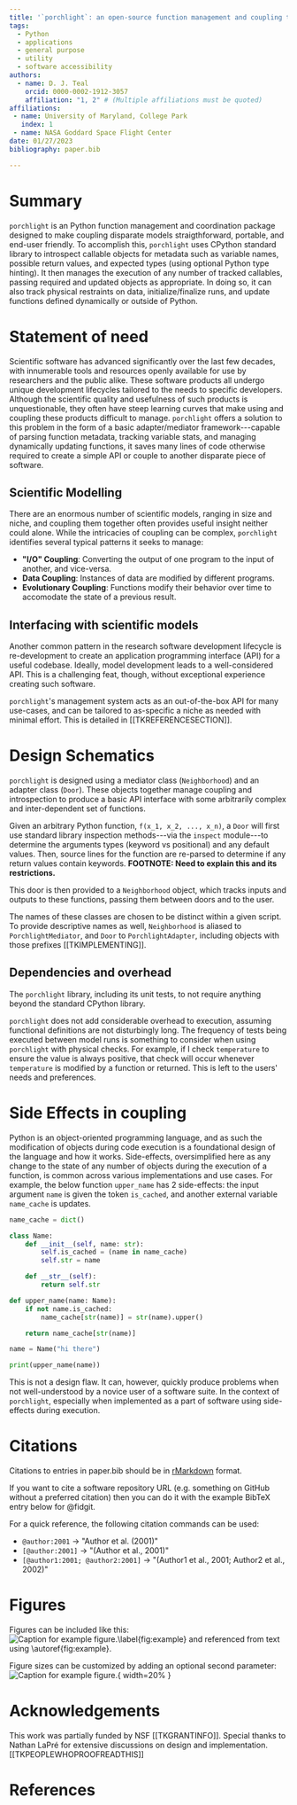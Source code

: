 ```yaml
---
title: '`porchlight`: an open-source function management and coupling tool'
tags:
  - Python
  - applications
  - general purpose
  - utility
  - software accessibility
authors:
  - name: D. J. Teal
    orcid: 0000-0002-1912-3057
    affiliation: "1, 2" # (Multiple affiliations must be quoted)
affiliations:
 - name: University of Maryland, College Park
   index: 1
 - name: NASA Goddard Space Flight Center
date: 01/27/2023
bibliography: paper.bib

---
```


# Summary

`porchlight` is an Python function management and coordination package designed
to make coupling disparate models straigthforward, portable, and end-user
friendly. To accomplish this, `porchlight` uses CPython standard library to
introspect callable objects for metadata such as variable names, possible
return values, and expected types (using optional Python type hinting). It then
manages the execution of any number of tracked callables, passing required and
updated objects as appropriate. In doing so, it can also track physical
restraints on data, initialize/finalize runs, and update functions defined
dynamically or outside of Python.

# Statement of need

Scientific software has advanced significantly over the last few decades, with
innumerable tools and resources openly available for use by researchers and the
public alike. These software products all undergo unique development lifecycles
tailored to the needs to specific developers.  Although the scientific quality
and usefulness of such products is unquestionable, they often have steep
learning curves that make using and coupling these products difficult to
manage. `porchlight` offers a solution to this problem in the form of a basic
adapter/mediator framework---capable of parsing function metadata, tracking
variable stats, and managing dynamically updating functions, it saves many
lines of code otherwise required to create a simple API or couple to another
disparate piece of software.

## Scientific Modelling

There are an enormous number of scientific models, ranging in size and niche,
and coupling them together often provides useful insight neither could alone.
While the intricacies of coupling can be complex, `porchlight` identifies
several typical patterns it seeks to manage:
+ **"I/O" Coupling**: Converting the output of one program to the input of
  another, and vice-versa.
+ **Data Coupling**: Instances of data are modified by different programs.
+ **Evolutionary Coupling**: Functions modify their behavior over time to
  accomodate the state of a previous result.

## Interfacing with scientific models

Another common pattern in the research software development lifecycle is
re-development to create an application programming interface (API) for a
useful codebase. Ideally, model development leads to a well-considered API.
This is a challenging feat, though, without exceptional experience creating
such software.

`porchlight`'s management system acts as an out-of-the-box API for many
use-cases, and can be tailored to as-specific a niche as needed with minimal
effort. This is detailed in [[TKREFERENCESECTION]].


# Design Schematics

`porchlight` is designed using a mediator class (`Neighborhood`) and an adapter
class (`Door`). These objects together manage coupling and introspection to
produce a basic API interface with some arbitrarily complex and inter-dependent
set of functions.

Given an arbitrary Python function, `f(x_1, x_2, ..., x_n)`, a `Door` will
first use standard library inspection methods---via the `inspect` module---to
determine the arguments types (keyword vs positional) and any default values.
Then, source lines for the function are re-parsed to determine if any return
values contain keywords. **FOOTNOTE: Need to explain this and its
restrictions.**

This door is then provided to a `Neighborhood` object, which tracks inputs and
outputs to these functions, passing them between doors and to the user.

The names of these classes are chosen to be distinct within a given script. To
provide descriptive names as well, `Neighborhood` is aliased to
`PorchlightMediator`, and `Door` to `PorchlightAdapter`, including objects with
those prefixes [[TKIMPLEMENTING]].

## Dependencies and overhead

The `porchlight` library, including its unit tests, to not require anything
beyond the standard CPython library.

`porchlight` does not add considerable overhead to execution, assuming
functional definitions are not disturbingly long. The frequency of tests being
executed between model runs is something to consider when using `porchlight`
with physical checks. For example, if I check `temperature` to ensure the value
is always positive, that check will occur whenever `temperature` is modified by
a function or returned. This is left to the users' needs and preferences.

# Side Effects in coupling

Python is an object-oriented programming language, and as such the modification
of objects during code execution is a foundational design of the language and
how it works. Side-effects, oversimplified here as any change to the state of
any number of objects during the execution of a function, is common across
various implementations and use cases. For example, the below function
`upper_name` has 2 side-effects: the input argument `name` is given the token
`is_cached`, and another external variable `name_cache` is updates.

```python
name_cache = dict()

class Name:
    def __init__(self, name: str):
        self.is_cached = (name in name_cache)
        self.str = name

    def __str__(self):
        return self.str

def upper_name(name: Name):
    if not name.is_cached:
        name_cache[str(name)] = str(name).upper()

    return name_cache[str(name)]

name = Name("hi there")

print(upper_name(name))
```

This is not a design flaw. It can, however, quickly produce problems when not
well-understood by a novice user of a software suite. In the context of
`porchlight`, especially when implemented as a part of software using
side-effects during execution.

# Citations

Citations to entries in paper.bib should be in
[rMarkdown](http://rmarkdown.rstudio.com/authoring_bibliographies_and_citations.html)
format.

If you want to cite a software repository URL (e.g. something on GitHub without
a preferred citation) then you can do it with the example BibTeX entry below
for @fidgit.

For a quick reference, the following citation commands can be used:
- `@author:2001`  ->  "Author et al. (2001)"
- `[@author:2001]` -> "(Author et al., 2001)"
- `[@author1:2001; @author2:2001]`
    -> "(Author1 et al., 2001; Author2 et al., 2002)"

# Figures

Figures can be included like this:
![Caption for example figure.\label{fig:example}](figure.png)
and referenced from text using \autoref{fig:example}.

Figure sizes can be customized by adding an optional second parameter:
![Caption for example figure.](figure.png){ width=20% }

# Acknowledgements

This work was partially funded by NSF [[TKGRANTINFO]]. Special thanks to Nathan
LaPr&eacute; for extensive discussions on design and implementation.
[[TKPEOPLEWHOPROOFREADTHIS]]


# References
